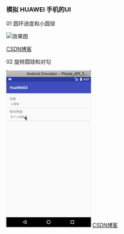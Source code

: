 ### 模拟 HUAWEI 手机的UI

01 圆环进度和小圆球

![效果图](https://github.com/HeCaser/HUAWEI-UI/blob/master/01.gif)

[CSDN博客](https://blog.csdn.net/hepann44/article/details/80736486)

02 旋转圆球和对勾

![效果图](https://github.com/HeCaser/HUAWEI-UI/blob/master/02.gif)
[CSDN博客](https://blog.csdn.net/hepann44/article/details/80765342)
